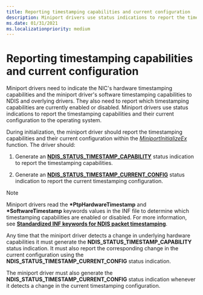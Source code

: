 ```yaml
---
title: Reporting timestamping capabilities and current configuration
description: Miniport drivers use status indications to report the timestamping capabilities and their current configuration to the operating system.
ms.date: 01/31/2021
ms.localizationpriority: medium
---
```


# Reporting timestamping capabilities and current configuration

Miniport drivers need to indicate the NIC's hardware timestamping capabilities and the miniport driver's software timestamping capabilities to NDIS and overlying drivers. They also need to report which timestamping capabilities are currently enabled or disabled. Miniport drivers use status indications to report the timestamping capabilities and their current configuration to the operating system.

During initialization, the miniport driver should report the timestamping capabilities and their current configuration within the [*MiniportInitializeEx*](/windows-hardware/drivers/ddi/ndis/nc-ndis-miniport_initialize) function. The driver should:

1. Generate an [**NDIS_STATUS_TIMESTAMP_CAPABILITY**](ndis-status-timestamp-capability.md) status indication to report the timestamping capabilities.

1.  Generate an [**NDIS_STATUS_TIMESTAMP_CURRENT_CONFIG**](ndis-status-timestamp-current-config.md) status indication to report the current timestamping configuration.

> [!NOTE]
> Miniport drivers read the **\*PtpHardwareTimestamp** and **\*SoftwareTimestamp**  keywords values in the INF file to determine which timestamping capabilities are enabled or disabled. For more information, see [**Standardized INF keywords for NDIS packet timestamping**](standardized-inf-keywords-for-ndis-packet-timestamping.md). 

Any time that the miniport driver detects a change in underlying hardware capabilities it must generate the **NDIS_STATUS_TIMESTAMP_CAPABILITY** status indication. It must also report the corresponding change in the current configuration using the **NDIS_STATUS_TIMESTAMP_CURRENT_CONFIG** status indication.

The miniport driver must also generate the **NDIS_STATUS_TIMESTAMP_CURRENT_CONFIG** status indication whenever it detects a change in the current timestamping configuration.
